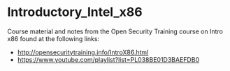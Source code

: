 # Introductory_Intel_x86
Course material and notes from the Open Security Training course on Intro x86 found at the following links:
- http://opensecuritytraining.info/IntroX86.html
- https://www.youtube.com/playlist?list=PL038BE01D3BAEFDB0
